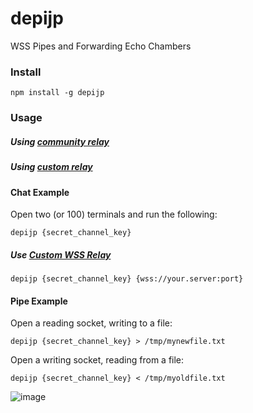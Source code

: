 # depijp
WSS Pipes and Forwarding Echo Chambers

### Install
```
npm install -g depijp
```

### Usage
##### Using [community relay](https://github.com/meething/ws-multisocket)

##### Using [custom relay](https://github.com/meething/ws-multisocket)


#### Chat Example
Open two (or 100) terminals and run the following:
```
depijp {secret_channel_key}
```

##### Use [Custom WSS Relay](https://github.com/meething/ws-multisocket)
```
depijp {secret_channel_key} {wss://your.server:port}
```

#### Pipe Example
Open a reading socket, writing to a file:
```
depijp {secret_channel_key} > /tmp/mynewfile.txt
```
Open a writing socket, reading from a file:
```
depijp {secret_channel_key} < /tmp/myoldfile.txt
```


![image](https://user-images.githubusercontent.com/1423657/99881049-acce4000-2c17-11eb-9c5d-c2498f33af86.png)

